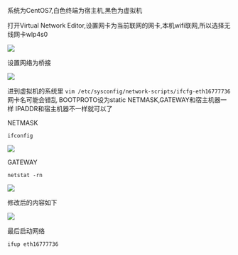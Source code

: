 系统为CentOS7,白色终端为宿主机,黑色为虚拟机

打开Virtual Network Editor,设置网卡为当前联网的网卡,本机wifi联网,所以选择无线网卡wlp4s0

![](http://7xqhly.com1.z0.glb.clouddn.com/s-thufemb.png)

设置网络为桥接

![](http://7xqhly.com1.z0.glb.clouddn.com/s-thumb.png)

进到虚拟机的系统里
`vim /etc/sysconfig/network-scripts/ifcfg-eth16777736`
网卡名可能会错乱
BOOTPROTO设为static
NETMASK,GATEWAY和宿主机器一样
IPADDR和宿主机器不一样就可以了

NETMASK

`ifconfig`

![](http://7xqhly.com1.z0.glb.clouddn.com/Screenshot%20from%202016-04-10%2008:52:17.png)

GATEWAY

`netstat -rn`

![](http://7xqhly.com1.z0.glb.clouddn.com/Screenshot%20from%202016-04-10%2008:59:29.png)


修改后的内容如下

![](http://7xqhly.com1.z0.glb.clouddn.com/Screenshot%20from%202016-04-10%2008:37:03.png)


最后启动网络

`ifup eth16777736`
